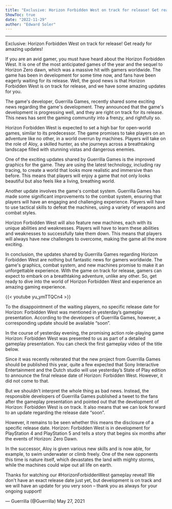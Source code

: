 ```yaml
---
title: "Exclusive: Horizon Forbidden West on track for release! Get ready for amazing updates!"
ShowToc: true 
date: "2022-11-29"
author: "Edward Soler"
---
```

*****
Exclusive: Horizon Forbidden West on track for release! Get ready for amazing updates!

If you are an avid gamer, you must have heard about the Horizon Forbidden West. It is one of the most anticipated games of the year and the sequel to Horizon Zero dawn, which was a massive hit with gamers worldwide. The game has been in development for some time now, and fans have been eagerly waiting for its release. Well, the good news is that Horizon Forbidden West is on track for release, and we have some amazing updates for you.

The game's developer, Guerrilla Games, recently shared some exciting news regarding the game's development. They announced that the game's development is progressing well, and they are right on track for its release. This news has sent the gaming community into a frenzy, and rightfully so.

Horizon Forbidden West is expected to set a high bar for open-world games, similar to its predecessor. The game promises to take players on an adventure like no other, in a world overrun by machines. Players will take on the role of Aloy, a skilled hunter, as she journeys across a breathtaking landscape filled with stunning vistas and dangerous enemies.

One of the exciting updates shared by Guerrilla Games is the improved graphics for the game. They are using the latest technology, including ray tracing, to create a world that looks more realistic and immersive than before. This means that players will enjoy a game that not only looks beautiful but also feels like a living, breathing world.

Another update involves the game's combat system. Guerrilla Games has made some significant improvements to the combat system, ensuring that players will have an engaging and challenging experience. Players will have to use tactical skills to defeat the machines, using a variety of weapons and combat styles.

Horizon Forbidden West will also feature new machines, each with its unique abilities and weaknesses. Players will have to learn these abilities and weaknesses to successfully take them down. This means that players will always have new challenges to overcome, making the game all the more exciting.

In conclusion, the updates shared by Guerrilla Games regarding Horizon Forbidden West are nothing but fantastic news for gamers worldwide. The game's graphics, combat system, and new machines promise to make it an unforgettable experience. With the game on track for release, gamers can expect to embark on a breathtaking adventure, unlike any other. So, get ready to dive into the world of Horizon Forbidden West and experience an amazing gaming experience.

{{< youtube yu_ymTTQCn4 >}} 



To the disappointment of the waiting players, no specific release date for Horizon: Forbidden West was mentioned in yesterday’s gameplay presentation. According to the developers of Guerrilla Games, however, a corresponding update should be available “soon”.
 
In the course of yesterday evening, the promising action role-playing game Horizon: Forbidden West was presented to us as part of a detailed gameplay presentation. You can check the first gameplay video of the title below.
 

 
Since it was recently reiterated that the new project from Guerrilla Games should be published this year, quite a few expected that Sony Interactive Entertainment and the Dutch studio will use yesterday’s State of Play edition to announce the final release date of Horizon: Forbidden West. However, it did not come to that.
 
But we shouldn’t interpret the whole thing as bad news. Instead, the responsible developers of Guerrilla Games published a tweet to the fans after the gameplay presentation and pointed out that the development of Horizon: Forbidden West is on track. It also means that we can look forward to an update regarding the release date “soon”.
 
However, it remains to be seen whether this means the disclosure of a specific release date. Horizon: Forbidden West is in development for PlayStation 4 and PlayStation 5 and tells a story that begins six months after the events of Horizon: Zero Dawn.
 
In the successor, Aloy is given various new skills and is now able, for example, to swim underwater or climb freely. One of the new opponents this time is nature itself, which devastates the land with mighty storms, while the machines could wipe out all life on earth.
 
Thanks for watching our #HorizonForbiddenWest gameplay reveal! We don't have an exact release date just yet, but development is on track and we will have an update for you very soon – thank you as always for your ongoing support!
 
— Guerrilla (@Guerrilla) May 27, 2021




